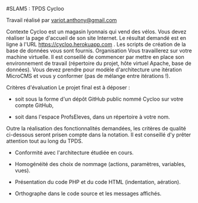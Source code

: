 
#SLAM5 : TPDS Cycloo

Travail réalisé par variot.anthony@gmail.com

Contexte
Cycloo est un magasin lyonnais qui vend des vélos. 
Vous devez réaliser la page d'accueil de son site Internet. Le résultat demandé est en ligne à l'URL
https://cycloo.herokuapp.com
.
Les scripts de création de la base de données vous sont fournis.
Organisation
Vous travaillerez sur votre machine virtuelle. Il est conseillé de commencer par mettre en place son
environnement de travail (répertoire du projet, hôte virtuel Apache, base de données).
Vous devez prendre pour modèle d'architecture une itération MicroCMS et vous y conformer (pas de mélange entre itérations !).

Critères d'évaluation
Le projet final est à déposer :

* soit sous la forme d'un dépôt GitHub public nommé Cycloo sur votre compte GitHub,

* soit dans l'espace ProfsEleves, dans un répertoire à votre nom.

Outre la réalisation des fonctionnalités demandées, les critères de qualité ci-dessous seront prisen compte dans la notation. 
Il est conseillé d'y prêter attention tout au long du TPDS.

* Conformité avec l'architecture étudiée en cours.

* Homogénéité des choix de nommage (actions, paramètres, variables, vues).

* Présentation du code PHP et du code HTML (indentation, aération).

* Orthographe dans le code source et les messages affichés.
